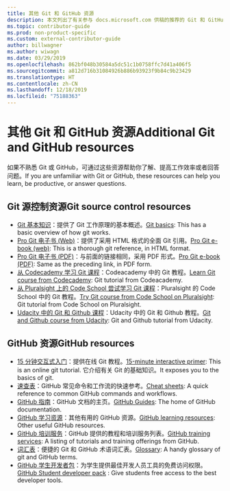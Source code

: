 ```yaml
---
title: 其他 Git 和 GitHub 资源
description: 本文列出了有关参与 docs.microsoft.com 供稿的推荐的 Git 和 GitHub 学习资源。
ms.topic: contributor-guide
ms.prod: non-product-specific
ms.custom: external-contributor-guide
author: billwagner
ms.author: wiwagn
ms.date: 03/29/2019
ms.openlocfilehash: 862bf048b30584a5dc51c1b0758ffc7d41a406f5
ms.sourcegitcommit: a812d716b31084926b886b93923f9b84c9b23429
ms.translationtype: HT
ms.contentlocale: zh-CN
ms.lasthandoff: 12/18/2019
ms.locfileid: "75188363"
---
```

# <a name="additional-git-and-github-resources"></a><span data-ttu-id="c7200-103">其他 Git 和 GitHub 资源</span><span class="sxs-lookup"><span data-stu-id="c7200-103">Additional Git and GitHub resources</span></span>

<span data-ttu-id="c7200-104">如果不熟悉 Git 或 GitHub，可通过这些资源帮助你了解、提高工作效率或者回答问题。</span><span class="sxs-lookup"><span data-stu-id="c7200-104">If you are unfamiliar with Git or GitHub, these resources can help you learn, be productive, or answer questions.</span></span>

## <a name="git-source-control-resources"></a><span data-ttu-id="c7200-105">Git 源控制资源</span><span class="sxs-lookup"><span data-stu-id="c7200-105">Git source control resources</span></span>

- <span data-ttu-id="c7200-106">[Git 基本知识](https://go.microsoft.com/fwlink/?linkid=853939)：提供了 Git 工作原理的基本概述。</span><span class="sxs-lookup"><span data-stu-id="c7200-106">[Git basics](https://go.microsoft.com/fwlink/?linkid=853939): This has a basic overview of how git works.</span></span>
- <span data-ttu-id="c7200-107">[Pro Git 电子书 (Web)](https://go.microsoft.com/fwlink/?linkid=853940)：提供了采用 HTML 格式的全面 Git 引用。</span><span class="sxs-lookup"><span data-stu-id="c7200-107">[Pro Git e-book (web)](https://go.microsoft.com/fwlink/?linkid=853940): This is a thorough git reference, in HTML format.</span></span>
- <span data-ttu-id="c7200-108">[Pro Git 电子书 (PDF)](https://progit2.s3.amazonaws.com/en/2016-03-22-f3531/progit-en.1084.pdf)：与前面的链接相同，采用 PDF 形式。</span><span class="sxs-lookup"><span data-stu-id="c7200-108">[Pro Git e-book (PDF)](https://progit2.s3.amazonaws.com/en/2016-03-22-f3531/progit-en.1084.pdf): Same as the preceding link, in PDF form.</span></span>
- <span data-ttu-id="c7200-109">[从 Codecademy 学习 Git 课程](https://www.codecademy.com/learn/learn-git)：Codeacademy 中的 Git 教程。</span><span class="sxs-lookup"><span data-stu-id="c7200-109">[Learn Git course from Codecademy](https://www.codecademy.com/learn/learn-git): Git tutorial from Codeacademy.</span></span>
- <span data-ttu-id="c7200-110">[从 Pluralsight 上的 Code School 尝试学习 Git 课程](https://www.pluralsight.com/courses/code-school-git-real)：Pluralsight 的 Code School 中的 Git 教程。</span><span class="sxs-lookup"><span data-stu-id="c7200-110">[Try Git course from Code School on Pluralsight](https://www.pluralsight.com/courses/code-school-git-real): Git tutorial from Code School on Pluralsight.</span></span>
- <span data-ttu-id="c7200-111">[Udacity 中的 Git 和 Github 课程](https://www.udacity.com/course/how-to-use-git-and-github--ud775)：Udacity 中的 Git 和 Github 教程。</span><span class="sxs-lookup"><span data-stu-id="c7200-111">[Git and Github course from Udacity](https://www.udacity.com/course/how-to-use-git-and-github--ud775): Git and Github tutorial from Udacity.</span></span>

## <a name="github-resources"></a><span data-ttu-id="c7200-112">GitHub 资源</span><span class="sxs-lookup"><span data-stu-id="c7200-112">GitHub resources</span></span>

- <span data-ttu-id="c7200-113">[15 分钟交互式入门](https://try.github.io/)：提供在线 Git 教程。</span><span class="sxs-lookup"><span data-stu-id="c7200-113">[15-minute interactive primer](https://try.github.io/): This is an online git tutorial.</span></span> <span data-ttu-id="c7200-114">它介绍有关 Git 的基础知识。</span><span class="sxs-lookup"><span data-stu-id="c7200-114">It exposes you to the basics of git.</span></span>
- <span data-ttu-id="c7200-115">[速查表](https://go.microsoft.com/fwlink/?linkid=853941)：GitHub 常见命令和工作流的快速参考。</span><span class="sxs-lookup"><span data-stu-id="c7200-115">[Cheat sheets](https://go.microsoft.com/fwlink/?linkid=853941): A quick reference to common GitHub commands and workflows.</span></span>
- <span data-ttu-id="c7200-116">[GitHub 指南](https://guides.github.com/)：GitHub 文档的主页。</span><span class="sxs-lookup"><span data-stu-id="c7200-116">[GitHub Guides](https://guides.github.com/): The home of GitHub documentation.</span></span>
- <span data-ttu-id="c7200-117">[GitHub 学习资源](https://help.github.com/articles/git-and-github-learning-resources/)：其他有用的 GitHub 资源。</span><span class="sxs-lookup"><span data-stu-id="c7200-117">[GitHub learning resources](https://help.github.com/articles/git-and-github-learning-resources/): Other useful GitHub resources.</span></span>
- <span data-ttu-id="c7200-118">[GitHub 培训服务](https://services.github.com/training/)：GitHub 提供的教程和培训服务列表。</span><span class="sxs-lookup"><span data-stu-id="c7200-118">[GitHub training services](https://services.github.com/training/): A listing of tutorials and training offerings from GitHub.</span></span>
- <span data-ttu-id="c7200-119">[词汇表](https://help.github.com/articles/github-glossary)：便捷的 Git 和 GitHub 术语词汇表。</span><span class="sxs-lookup"><span data-stu-id="c7200-119">[Glossary](https://help.github.com/articles/github-glossary): A handy glossary of git and GitHub terms.</span></span>
- <span data-ttu-id="c7200-120">[GitHub 学生开发者包](https://education.github.com/pack)：为学生提供最佳开发人员工具的免费访问权限。</span><span class="sxs-lookup"><span data-stu-id="c7200-120">[GitHub Student developer pack](https://education.github.com/pack) : Give students free access to the best developer tools.</span></span>
